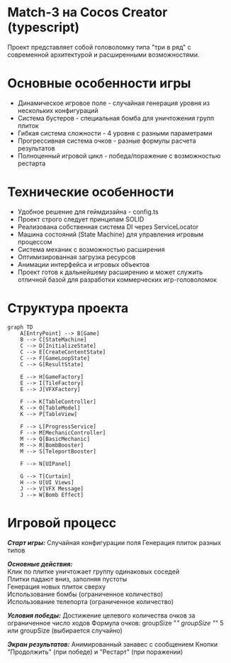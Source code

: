 # Match-3 на Cocos Creator (typescript)

Проект представляет собой головоломку типа "три в ряд" с современной
архитектурой и расширенными возможностями.

# Основные особенности игры

- Динамическое игровое поле - случайная генерация уровня из нескольких конфигураций
- Система бустеров - специальная бомба для уничтожения групп плиток
- Гибкая система сложности - 4 уровня с разными параметрами
- Прогрессивная система очков - разные формулы расчета результатов
- Полноценный игровой цикл - победа/поражение с возможностью рестарта

# Технические особенности

- Удобное решение для геймдизайна - config.ts
- Проект строго следует принципам SOLID
- Реализована собственная система DI через ServiceLocator
- Машина состояний (State Machine) для управления игровым процессом
- Система механик с возможностью расширения
- Оптимизированная загрузка ресурсов
- Анимации интерфейса и игровых объектов
- Проект готов к дальнейшему расширению и может служить отличной базой для разработки коммерческих игр-головоломок

# Структура проекта

```mermaid
graph TD
    A[EntryPoint] --> B[Game]
    B --> C[StateMachine]
    C --> D[InitializeState]
    C --> E[CreateContentState]
    C --> F[GameLoopState]
    C --> G[ResultState]
    
    E --> H[GameFactory]
    E --> I[TileFactory]
    E --> J[VFXFactory]
    
    F --> K[TableController]
    K --> O[TableModel]
    K --> P[TableView]
    
    F --> L[ProgressService]
    F --> M[MechanicController]
    M --> Q[BasicMechanic]
    M --> R[BombBooster]
    M --> S[TeleportBooster]
    
    F --> N[UIPanel]
    
    G --> T[Curtain]
    H --> U[UI Views]
    J --> V[VFX Message]
    J --> W[Bomb Effect]
```

# Игровой процесс

**_Старт игры:_**
Случайная конфигурации поля
Генерация плиток разных типов

**_Основные действия:_**  
Клик по плитке уничтожает группу одинаковых соседей  
Плитки падают вниз, заполняя пустоты  
Генерация новых плиток сверху  
Использование бомбы (ограниченное количество)  
Использование телепорта (ограниченное количество)  

**_Условия победы:_**
Достижение целевого количества очков за ограниченное число ходов
Формула очков: groupSize "*" groupSize "*" 5 или groupSize (выбирается случайно)

**_Экран результатов:_**
Анимированный занавес с сообщением
Кнопки "Продолжить" (при победе) и "Рестарт" (при поражении)
